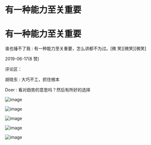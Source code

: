 # 有一种能力至关重要

# 有一种能力至关重要

谁也锤不了我 : 有一种能力至关重要，怎么讲都不为过。[微 笑][微笑][微笑]

2019-06-17(8 赞)

评论区：

胡晓东 : 大巧不工，抓住根本

Doer : 看对趋势的意思吗？然后有所好的选择

![image](img/Image_0224.png)

![image](img/Image_0234.png)

![image](img/Image_0244.png)

![image](img/Image_0254.png)

![image](img/Image_0264.png)